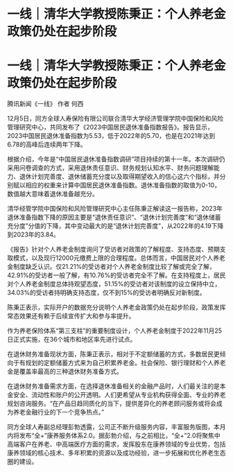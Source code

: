 # 一线｜清华大学教授陈秉正：个人养老金政策仍处在起步阶段

# 一线｜清华大学教授陈秉正：个人养老金政策仍处在起步阶段

腾讯新闻《一线》 作者 何西

12月5日，同方全球人寿保险有限公司联合清华大学经济管理学院中国保险和风险管理研究中心，共同发布了《2023中国居民退休准备指数报告》。报告显示，2023中国居民退休准备指数为5.53，低于2022年的5.70，也是在2021年达到6.78的高峰后连续两年下降。

根据介绍，今年是“中国居民退休准备指数调研”项目持续的第十一年。本次调研仍采用问卷调查的方式，采用退休责任意识、财务规划认知水平、财务问题理解能力、退休计划完善度、退休储蓄充分度以及取得期望收入的信心这六个指标，并分别赋以相应的权重来计算中国居民退休准备指数。退休准备指数的取值为0-10，数值越大意味着退休准备越充分。

清华经管学院中国保险和风险管理研究中心主任陈秉正解读这一报告称，2023年退休准备指数下降的原因主要是“退休责任意识”、“退休计划完善度”和“退休储蓄充分度”分值的下降，其中变动最大的是“退休计划完善度”，从2022年的4.19下降到2023年的3.84。

《报告》针对个人养老金制度询问了受访者对政策的了解程度、支持态度、预期支取模式，以及现行12000元缴费上限的合理程度。总体而言，中国居民对个人养老金制度缺乏认识。仅21.21%的受访者对个人养老金制度比较了解或完全了解，42.91%的受访者一般了解，有10.76%的受访者完全不了解。在支持程度上，居民对个人养老金制度总体持观望态度，51.15%的受访者对该制度的设立保持中立，34.03%的受访者持明确支持态度，仅不到15%的受访者明确反对新制度。

陈秉正表示，实际开户的数据充分说明个人养老金政策仍处在起步阶段，政策发挥常态效果还有赖于后续宣传扩大和参与率提升。

作为养老保险体系“第三支柱”的重要制度设计，个人养老金制度于2022年11月25日正式实施，在36个城市和地区率先进行试点。

在退休财务准备现状方面，陈秉正表示，相对于不定额储蓄的方式，多数居民更倾向于有规划的定额储蓄方式来为自己积累养老金。社会保险、银行理财和个人养老金是覆盖率最高的三种退休财务准备方式。

在退休财务准备需求方面，在选择退休准备相关的金融产品时，人们最关注的是本金安全、流动性和账户的公开透明。人们更希望从专业机构获得全面、专业的养老规划咨询服务。“在产品日趋同质化的当下，提供差异化的养老顾问服务或将会成为养老金融行业的下一个竞争热点。”

同方全球人寿副总经理彭勃透露，公司正不断升级服务内容，丰富服务版图，本月内将发布“全+”康养服务体系2.0。据彭勃介绍，与之前相比，“全+”2.0将聚焦中高端客户在养老、中高端医疗方面的需求，发挥股东在康养领域的专业优势，包括康养领域的核心技术、多年积累的资源以及成功经验，进一步拓展和优化养老生态圈的建设。

